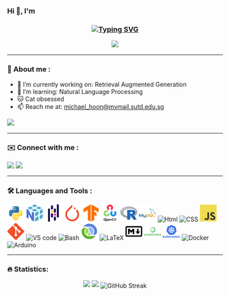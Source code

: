 ### Hi 👋, I'm 

<h3 align="center"><a href="https://git.io/typing-svg">
  <img src="https://readme-typing-svg.herokuapp.com?font=Fira+Code&pause=500&color=81A1C1&random=false&width=500&lines=Michael+Hoon;Data+Science%2C+Natural+Language+Processing" alt="Typing SVG" /></a>
</h3>

<div id="header" align="center">
  <img src="https://i.pinimg.com/originals/23/bd/01/23bd0157d8aaa3885bdd4273e8a91178.gif" width="800"/>
</div>

---

<h3>🔎 About me :</h3>

- 🔭 I’m currently working on: Retrieval Augmented Generation
- 🌱 I’m learning: Natural Language Processing
- 🐱 Cat obsessed
- 📫 Reach me at: michael_hoon@mymail.sutd.edu.sg
<p>
   <a href="https://michael-hoon.github.io/" ><img src="https://img.shields.io/badge/Portfolio-255E63?style=for-the-badge&logo=About.me&logoColor=white"/></a>
</p>

---

<h3>✉️ Connect with me :</h3>
<p>
   <a href="https://www.linkedin.com/in/michaelhoon" ><img src="https://img.shields.io/badge/LinkedIn-0077B5?style=for-the-badge&logo=linkedin&logoColor=white"/></a>
   <a href="https://github.com/michael-hoon" ><img src="https://img.shields.io/badge/GitHub-100000?style=for-the-badge&logo=github&logoColor=white"/></a> 
</p>

---

<h3>🛠 Languages and Tools :</h3>
<p>
   <!-- Python -->
   <img src="https://raw.githubusercontent.com/devicons/devicon/master/icons/python/python-original.svg" alt="Python" width="40" height="40"/></a>
   <!-- Numpy -->
   <img src="https://github.com/devicons/devicon/blob/master/icons/numpy/numpy-original.svg" alt="Numpy" width="40" height="40"/></a>
   <!-- Pandas -->
   <img src="https://github.com/devicons/devicon/blob/master/icons/pandas/pandas-original.svg" alt="Pandas" width="40" height="40"/></a>
   <!-- PyTorch -->
   <img src="https://github.com/devicons/devicon/blob/master/icons/pytorch/pytorch-original.svg" alt="PyTorch" width="40" height="40"/></a>
   <!-- TensorFlow -->
   <img src="https://github.com/devicons/devicon/blob/master/icons/tensorflow/tensorflow-original.svg" alt="TensorFlow" width="40" height="40"/></a>
   <!-- OpenCV -->
   <img src="https://github.com/devicons/devicon/blob/master/icons/opencv/opencv-original-wordmark.svg" alt="OpenCV" width="40" height="40"/></a>
   <!-- R -->
   <img src="https://github.com/devicons/devicon/blob/master/icons/r/r-original.svg" alt="R" width="40" height="40"/></a>
   <!-- mySQL -->
   <img src="https://github.com/devicons/devicon/blob/master/icons/mysql/mysql-original-wordmark.svg" alt="mySQL"  width="40" height="40"/></a>
   <!-- Html -->
   <img src="https://img.icons8.com/color/48/000000/html-5--v1.png" alt="Html" width="40" height="40"/></a>
    <!-- CSS -->
   <img src="https://img.icons8.com/color/48/000000/css3.png" alt="CSS" width="40" height="40"/></a>
   <!-- JavaScript -->
   <img src="https://raw.githubusercontent.com/devicons/devicon/master/icons/javascript/javascript-original.svg" alt="Javascript" width="40" height="40"/></a>
   <!-- Git -->
   <img src="https://raw.githubusercontent.com/devicons/devicon/master/icons/git/git-original.svg" alt="Git" width="40" height="40"/></a>
   <!-- Vs Code -->
   <img src="https://img.icons8.com/fluent/48/000000/visual-studio-code-2019.png" alt="VS code" width="40" height="40"/></a>
   <!-- Bash -->
   <img src="https://img.icons8.com/ios-glyphs/60/79589f/console.png" alt="Bash"  width="40" height="40"/></a>
   <!-- Clojure -->
   <img src="https://github.com/devicons/devicon/blob/master/icons/clojure/clojure-original.svg" alt="Clojure"  width="40" height="40"/></a>
   <!-- LaTeX -->
   <img src="https://static-00.iconduck.com/assets.00/texmaker-icon-2048x2048-2vlpgnou.png" alt="LaTeX"  width="40" height="40"/></a>
   <!-- Markdown -->
   <img src="https://github.com/devicons/devicon/blob/master/icons/markdown/markdown-original.svg" alt="Markdown"  width="40" height="40"/></a>
   <!-- Anaconda -->
   <img src="https://github.com/devicons/devicon/blob/master/icons/anaconda/anaconda-original-wordmark.svg" alt="Anaconda"  width="40" height="40"/></a>
   <!-- Kubernetes -->
   <img src="https://github.com/devicons/devicon/blob/master/icons/kubernetes/kubernetes-plain-wordmark.svg" alt="Kubernetes"  width="40" height="40"/></a>
   <!-- Docker -->
   <img src="https://img.icons8.com/fluency/48/000000/docker.png" alt="Docker" width="40" height="40"/></a>
   <!-- Arduino -->
   <img src="https://cdn.worldvectorlogo.com/logos/arduino-1.svg" alt="Arduino" width="40" height="40"/></a>
</p>

---

<h3>🔥 Statistics: </h3>

<div align="center">  

  <img height=200 src="https://github-readme-stats.vercel.app/api?username=michael-hoon&show_icons=true&theme=nord&bg_color=0d1117&hide_border=true"/>
  
  <img height=200 src="https://github-readme-stats.vercel.app/api/top-langs/?username=michael-hoon&layout=compact&exclude_repo=Air_Cargo_Forecasting_for_ASEAN&theme=nord&bg_color=0d1117&hide_border=true"/>

  <img align="center" src="https://streak-stats.demolab.com?user=michael-hoon&theme=nord&bg_color=0d1117" alt="GitHub Streak"/>

</div>

